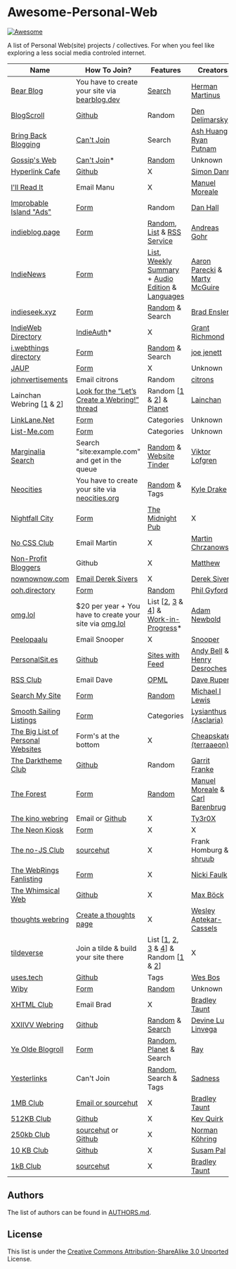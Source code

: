 # Awesome-Personal-Web
[![Awesome](https://cdn.jsdelivr.net/gh/sindresorhus/awesome@d7305f38d29fed78fa85652e3a63e154dd8e8829/media/badge.svg)](https://github.com/sindresorhus/awesome)

A list of Personal Web(site) projects / collectives. For when you feel like exploring a less social media controled internet.

| Name           | How To Join?        | Features      | Creators       |
| -------------- | ------------------- |-------------- | ------------- |
| [Bear Blog](https://bearblog.dev/discover/) | You have to create your site via [bearblog.dev](https://bearblog.dev/) | [Search](https://bearblog.dev/search/) | [Herman Martinus](https://herman.bearblog.dev/) |
| [BlogScroll](https://blogscroll.com/) | [Github](https://github.com/blogscroll/blogscroll) | Random | [Den Delimarsky](https://den.dev/) |
| [Bring Back Blogging](https://bringback.blog/#directory) | [Can't Join](https://bringback.blog/#signup) | Search | [Ash Huang](https://ashsmash.com/) & [Ryan Putnam](https://ryanputn.am/) |
| [Gossip's Web](https://gossipsweb.net/) | [Can't Join](https://gossipsweb.net/submit)* | [Random](https://gossipsweb.net/random) | Unknown |
| [Hyperlink Cafe](https://hyperlink.cafe/) | [Github](https://github.com/photogabble/hyperlink-cafe) | X | [Simon Dann](https://photogabble.co.uk/) |
| [I'll Read It](https://manuelmoreale.com/i-ll-read-it) | Email Manu | X | [Manuel Moreale](https://manuelmoreale.com/) |
| [Improbable Island "Ads"](https://www.improbableisland.com/hobbysites.php?op=showall) | [Form](https://www.improbableisland.com/hobbysites.php) | Random | [Dan Hall](https://www.improbableisland.com/) |
| [indieblog.page](https://indieblog.page/) | [Form](https://indieblog.page/suggest) | [Random](https://indieblog.page/random), [List](https://indieblog.page/export) & [RSS Service](https://indieblog.page/rss) | [Andreas Gohr](https://www.splitbrain.org/) |
| [IndieNews](https://news.indieweb.org/en) | [Form](https://news.indieweb.org/en/submit) | [List](https://news.indieweb.org/en/members), [Weekly Summary](https://indieweb.org/this-week/) + [Audio Edition](https://martymcgui.re/tag/this-week-indieweb-podcast/) & [Languages](https://news.indieweb.org/) | [Aaron Parecki](https://aaronparecki.com/) & [Marty McGuire](https://martymcgui.re/)
| [indieseek.xyz](https://indieseek.xyz/links/) | [Form](https://indieseek.xyz/links/suggest.php?action=addlink) | [Random](https://webri.ng/webring/dirstumble/random) & Search | [Brad Enslen](https://ramblinggit.com/) |
| [IndieWeb Directory](https://indieweb-directory.glitch.me/) | [IndieAuth](https://indieweb.org/IndieAuth)* | X | [Grant Richmond](https://grant.codes/) |
| [i.webthings directory](https://directory.joejenett.com/) | [Form](https://jenett.org/contact/) | [Random](https://directory.joejenett.com/random/) & Search | [joe jenett](https://joejenett.com/) |
| [JAUP](https://www.geocities.ws/jaup/jaup.htm) | [Form](https://www.geocities.ws/jaup/contact.htm) | X | Unknown |
| [johnvertisements](https://john.citrons.xyz/) | Email citrons | Random | [citrons](https://citrons.xyz/a/) |
| Lainchan Webring [[1](https://urof.net/webring/) & [2](https://sizeof.cat/post/lainring/)] | [Look for the “Let’s Create a Webring!” thread](https://www.lainchan.org/%CE%A9/catalog.html) | Random [[1](https://urof.net/scripts/webring?network=clearnet&method=random) & [2](https://sizeof.cat/post/lainring?go=random)] & [Planet](https://feedgrid.io/u/452UdjLv4oWdKPLzfrvZ3t2VkUidhTmjiwxMd7FeHgZkSJrwa3d77zrPQQcvZaNi5EQwdFyjmXHwJuHkwonsKge9vsZMy2nFwy5rLji2c7knSuMVFqTMyKrrfr2szUhn/lainchan-webring) | [Lainchan](https://www.lainchan.org/) |
| [LinkLane.Net](https://www.linklane.net/links.php) | [Form](https://www.linklane.net/rules.php) | Categories | Unknown |
| [List-Me.com](https://www.list-me.com/links.php) | [Form](https://list-me.com/rules.php)  | Categories | Unknown |
| [Marginalia Search](https://search.marginalia.nu/) | Search "site:example.com" and get in the queue | [Random](https://search.marginalia.nu/explore/random) & [Website Tinder](https://explore.marginalia.nu/) | [Viktor Lofgren](https://www.marginalia.nu/) |
| [Neocities](https://neocities.org/browse) | You have to create your site via [neocities.org](https://neocities.org/) | [Random](https://neocities.org/browse?sort_by=random&tag=) & Tags | [Kyle Drake](https://kyledrake.com/) |
| [Nightfall City](https://nightfall.city/) | [Form](https://nightfall.city/join.html) | [The Midnight Pub](https://nightfall.city/x/midnight.pub) | X |
| [No CSS Club](https://nocss.club/) | Email Martin | X | [Martin Chrzanowski](https://m-chrzan.xyz/) |
| [Non-Profit Bloggers](https://github.com/uxai/non-profit-bloggers/) | Github | X | [Matthew](https://kopigram.com/) |
| [nownownow.com](https://nownownow.com/) | [Email Derek Sivers](https://nownownow.com/about) | X | [Derek Sivers](https://sive.rs/) |
| [ooh.directory](https://ooh.directory/) | [Form](https://ooh.directory/suggest/) | [Random](https://ooh.directory/random/) | [Phil Gyford](https://www.gyford.com/) |
| [omg.lol](https://home.omg.lol/directory) | $20 per year + You have to create your site via [omg.lol](https://home.omg.lol/) | List [[2](https://now.garden/), [3](https://status.lol/) & [4](https://proven.lol/)] & [Work-in-Progress](https://discourse.lol/t/weblog-discovery/297)* | [Adam Newbold](https://adam.omg.lol/) |
| [Peelopaalu](https://peelopaalu.neocities.org/) | Email Snooper | X | [Snooper](https://s.neocities.org/) |
| [PersonalSit.es](https://personalsit.es/) | [Github](https://github.com/xdesro/personalsit.es) | [Sites with Feed](https://personalsit.es/with-feed/) | [Andy Bell](https://andy-bell.co.uk/) & [Henry Desroches](https://henry.codes/) |
| [RSS Club](https://daverupert.com/rss-club/) | Email Dave | [OPML](https://daverupert.com/rss-club/feeds.xml) | [Dave Rupert](https://daverupert.com/) |
| [Search My Site](https://searchmysite.net/search/browse/) | [Form](https://searchmysite.net/admin/add/) | [Random](https://searchmysite.net/search/random/) | [Michael I Lewis](https://michael-lewis.com/) |
| [Smooth Sailing Listings](https://smoothsailing.asclaria.org/) | [Form](https://smoothsailing.asclaria.org/submit) | Categories | [Lysianthus (Asclaria)](https://asclaria.org/) |
| [The Big List of Personal Websites](https://biglist.terraaeon.com/index.html) | Form's at the bottom | X | [Cheapskate (terraaeon)](https://www.terraaeon.com) |
| [The Darktheme Club](https://darktheme.club/) | [Github](https://github.com/garritfra/darktheme.club) | Random | [Garrit Franke](https://garrit.xyz/) |
| [The Forest](https://theforest.link/) | [Form](https://airtable.com/shrnXytpihrcWAQAG) | [Random](https://theforest.link/go-for-a-walk) | [Manuel Moreale](https://manuelmoreale.com/) & [Carl Barenbrug](https://cmhb.de/) |
| [The kino webring](https://ty3r0x.chaox.ro/webrings/kino-webring.xhtml) | Email or [Github](https://github.com/Chaox-Community/kino-webring) | X | [Ty3r0X](https://ty3r0x.chaox.ro/) |
| [The Neon Kiosk](https://kiosk.nightfall.city/) | [Form](https://kiosk.nightfall.city/join.html) | X | X |
| [The no-JS Club](https://no-js.club/members/) | [sourcehut](https://no-js.club/faq/) | X | Frank Homburg & [shruub](https://todo.sr.ht/~shruub) |
| [The WebRings Fanlisting](https://fanlistings.nickifaulk.com/webrings/list.php) | [Form](https://fanlistings.nickifaulk.com/webrings/join.php) | X | [Nicki Faulk](https://www.nickifaulk.com/) |
| [The Whimsical Web](https://whimsical.club/) | [Github](https://github.com/maxboeck/whimsical) | X | [Max Böck](https://mxb.dev/) |
| [thoughts webring](https://thoughts.page/webring) | [Create a thoughts page](https://thoughts.page/) | X | [Wesley Aptekar-Cassels](https://wesleyac.com/) |
| [tildeverse](https://tildeverse.org/) | Join a tilde & build your site there | List [[1](https://tilde.club/users/), [2](https://tilde.guru/), [3](https://tilde.team/ring/) & [4](https://tilde.town/users.html)] & Random [[1](http://tilde.club/~harper/link.html?action=random) & [2](https://tilde.team/ring/?action=random)] | X |
| [uses.tech](https://uses.tech/) | [Github](https://github.com/wesbos/awesome-uses/) | Tags | [Wes Bos](https://wesbos.com) |
| [Wiby](https://wiby.org/) | [Form](https://wiby.org/submit/) | [Random](https://wiby.org/surprise/) | Unknown |
| [XHTML Club](https://xhtml.club/members.html) | Email Brad | X | [Bradley Taunt](https://bt.ht/) |
| [XXIIVV Webring](https://webring.xxiivv.com/) | [Github](https://github.com/XXIIVV/webring) | [Random](https://lieu.cblgh.org/random) & [Search](https://lieu.cblgh.org/) | [Devine Lu Linvega](https://xxiivv.com/) |
| [Ye Olde Blogroll](https://blogroll.org/) | [Form](https://blogroll.org/nominate/) | [Random](https://blogroll.org/random), [Planet](https://blogroll.org/planet/) & Search | [Ray](https://alongtheray.com/) |
| [Yesterlinks](https://links.yesterweb.org/) | Can't Join | [Random](https://links.yesterweb.org/surf.php), Search & Tags | [Sadness](https://sadgrl.online/) |
| [1MB Club](https://1mb.club/) | [Email or sourcehut](https://1mb.club/submit) | X | [Bradley Taunt](https://bt.ht/) |
| [512KB Club](https://512kb.club/) | [Github](https://github.com/kevquirk/512kb.club) | X | [Kev Quirk](https://kevquirk.com/) |
| [250kb Club](https://250kb.club/) | [sourcehut](https://todo.sr.ht/~koehr/the-250kb-club/) or [Github](https://github.com/nkoehring/250kb-club/) | X | [Norman Köhring](https://koehr.in/) |
| [10 KB Club](https://10kbclub.com/) | [Github](https://github.com/susam/10kbclub) | X | [Susam Pal](https://susam.net/) |
| [1kB Club](https://1kb.club/) | [sourcehut](https://1kb.club/submit) | X | [Bradley Taunt](https://bt.ht/) |

## Authors

The list of authors can be found in [AUTHORS.md](AUTHORS.md).

## License

This list is under the [Creative Commons Attribution-ShareAlike 3.0 Unported](LICENSE) License.
